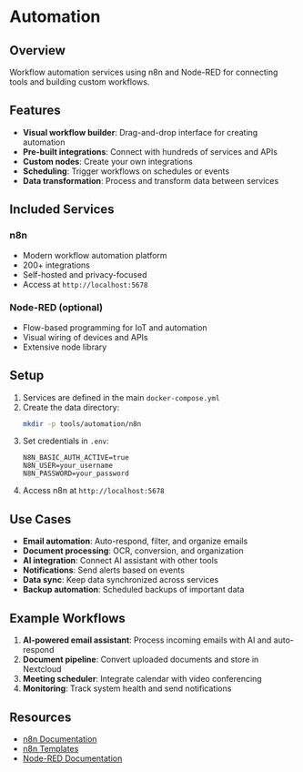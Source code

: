 # Automation

## Overview

Workflow automation services using n8n and Node-RED for connecting tools and building custom workflows.

## Features

- **Visual workflow builder**: Drag-and-drop interface for creating automation
- **Pre-built integrations**: Connect with hundreds of services and APIs
- **Custom nodes**: Create your own integrations
- **Scheduling**: Trigger workflows on schedules or events
- **Data transformation**: Process and transform data between services

## Included Services

### n8n
- Modern workflow automation platform
- 200+ integrations
- Self-hosted and privacy-focused
- Access at `http://localhost:5678`

### Node-RED (optional)
- Flow-based programming for IoT and automation
- Visual wiring of devices and APIs
- Extensive node library

## Setup

1. Services are defined in the main `docker-compose.yml`
2. Create the data directory:
   ```bash
   mkdir -p tools/automation/n8n
   ```
3. Set credentials in `.env`:
   ```
   N8N_BASIC_AUTH_ACTIVE=true
   N8N_USER=your_username
   N8N_PASSWORD=your_password
   ```
4. Access n8n at `http://localhost:5678`

## Use Cases

- **Email automation**: Auto-respond, filter, and organize emails
- **Document processing**: OCR, conversion, and organization
- **AI integration**: Connect AI assistant with other tools
- **Notifications**: Send alerts based on events
- **Data sync**: Keep data synchronized across services
- **Backup automation**: Scheduled backups of important data

## Example Workflows

1. **AI-powered email assistant**: Process incoming emails with AI and auto-respond
2. **Document pipeline**: Convert uploaded documents and store in Nextcloud
3. **Meeting scheduler**: Integrate calendar with video conferencing
4. **Monitoring**: Track system health and send notifications

## Resources

- [n8n Documentation](https://docs.n8n.io/)
- [n8n Templates](https://n8n.io/workflows/)
- [Node-RED Documentation](https://nodered.org/docs/)
